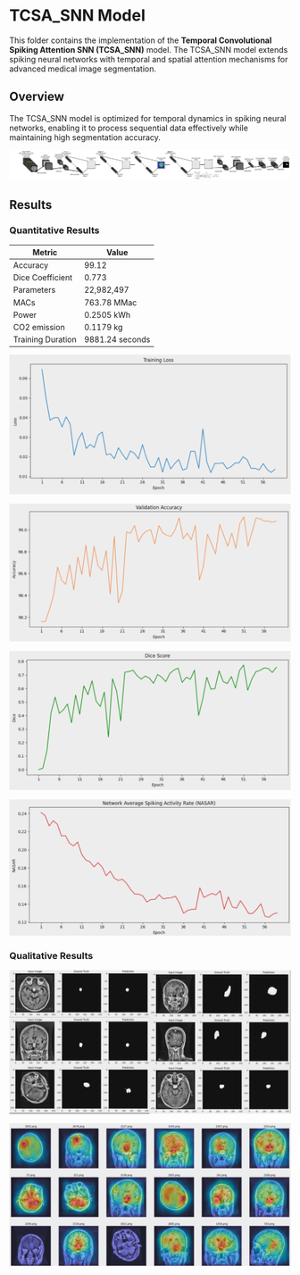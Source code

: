# TCSA_SNN Model

This folder contains the implementation of the **Temporal Convolutional Spiking Attention SNN (TCSA_SNN)** model. The TCSA_SNN model extends spiking neural networks with temporal and spatial attention mechanisms for advanced medical image segmentation.

## Overview

The TCSA_SNN model is optimized for temporal dynamics in spiking neural networks, enabling it to process sequential data effectively while maintaining high segmentation accuracy.

![TCSA_SNN Model Diagram](./../../assets/TCSA_SNN_model.png)

## Results

### Quantitative Results

| Metric            | Value       |
| ----------------- | ----------- |
| Accuracy          | 99.12       |
| Dice Coefficient  | 0.773       |
| Parameters        | 22,982,497  |
| MACs              | 763.78 MMac |
| Power             | 0.2505 kWh  |
| CO2 emission      | 0.1179 kg  |
| Training Duration | 9881.24 seconds  |

![TCSA_SNN Training Loss](./../../assets/TCSA_SNN_Training_Loss.png)

![TCSA_SNN Validation Accuarcy](./../../assets/TCSA_SNN_Validation_Accuarcy.png)

![TCSA_SNN Dice Score](./../../assets/TCSA_SNN_Dice_Score.png)

![TCSA_SNN NASAR](./../../assets/TCSA_SNN_NASAR.png)

### Qualitative Results

![TCSA_SNN Masks Output](./../../assets/TCSA_SNN_Masks.png)

![TCSA_SNN Grad-CAM Output](./../../assets/TCSA_SNN_Grad_CAM.png)
